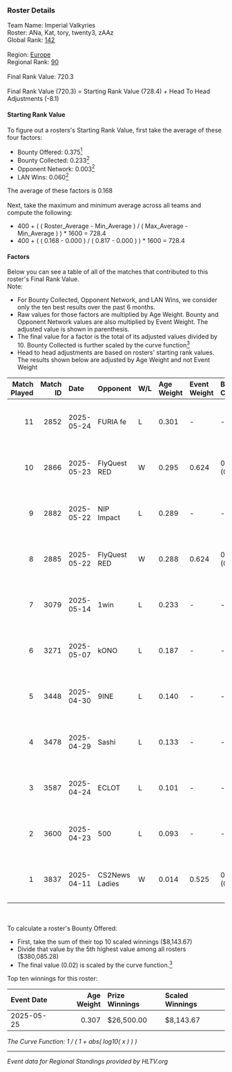 ### Roster Details<br />
Team Name: Imperial Valkyries<br />
Roster: ANa, Kat, tory, twenty3, zAAz<br />
Global Rank: [142](../../standings_global_2025_10_06.md)<br />
<br />
Region: [Europe]( ../../standings_europe_2025_10_06.md)<br />
Regional Rank: [90]( ../../standings_europe_2025_10_06.md)<br />
<br />
Final Rank Value:  720.3<br />
<br />
Final Rank Value (720.3) = Starting Rank Value (728.4) + Head To Head Adjustments (-8.1)<br />

#### Starting Rank Value<br />
To figure out a rosters's Starting Rank Value, first take the average of these four factors:<br />
- Bounty Offered: 0.375[<sup>1</sup>](#table2)
- Bounty Collected: 0.233[<sup>2</sup>](#table1)
- Opponent Network: 0.003[<sup>2</sup>](#table1)
- LAN Wins: 0.060[<sup>2</sup>](#table1)

The average of these factors is 0.168<br />
<br />
Next, take the maximum and minimum average across all teams and compute the following:<br />
- 400 + ( ( Roster_Average - Min_Average ) / ( Max_Average - Min_Average ) ) * 1600 = 728.4
- 400 + ( ( 0.168 - 0.000 ) / ( 0.817 - 0.000 ) ) * 1600 = 728.4


#### Factors<br />
Below you can see a table of all of the matches that contributed to this roster's Final Rank Value.<br />
Note:<br />

- For Bounty Collected, Opponent Network, and LAN Wins, we consider only the ten best results over the past 6 months.
- Raw values for those factors are multiplied by Age Weight. Bounty and Opponent Network values are also multiplied by Event Weight. The adjusted value is shown in parenthesis.
- The final value for a factor is the total of its adjusted values divided by 10. Bounty Collected is further scaled by the curve function[<sup>3</sup>](#curveFunction)
- Head to head adjustments are based on rosters' starting rank values. The results shown below are adjusted by Age Weight and not Event Weight
<span id="table1"></span><br />


| Match Played | Match ID | Date       | Opponent       | W/L | Age Weight | Event Weight | Bounty Collected | Opponent Network | LAN Wins  | H2H Adj. | Roster                          |
| -: | -: | :- | :- | :- | :- | :- | :- | :- | :- | -: | :- |
|           11 |     2852 | 2025-05-24 | FURIA fe       | L   | 0.301      | -            | -                | -                | -         |    -3.47 | ANa, Kat, tory, twenty3, zAAz   |
|           10 |     2866 | 2025-05-23 | FlyQuest RED   | W   | 0.295      | 0.624        | 0.014 (0.003)    | 0.096 (0.018)    | 1 (0.295) |     4.34 | ANa, Kat, tory, twenty3, zAAz   |
|            9 |     2882 | 2025-05-22 | NIP Impact     | L   | 0.289      | -            | -                | -                | -         |    -4.25 | ANa, Kat, tory, twenty3, zAAz   |
|            8 |     2885 | 2025-05-22 | FlyQuest RED   | W   | 0.288      | 0.624        | 0.014 (0.002)    | 0.096 (0.017)    | 1 (0.288) |     4.25 | ANa, Kat, tory, twenty3, zAAz   |
|            7 |     3079 | 2025-05-14 | 1win           | L   | 0.233      | -            | -                | -                | -         |    -2.58 | ANa, bubble, Kat, tory, twenty3 |
|            6 |     3271 | 2025-05-07 | kONO           | L   | 0.187      | -            | -                | -                | -         |    -4.58 | ANa, Kat, tory, twenty3, zAAz   |
|            5 |     3448 | 2025-04-30 | 9INE           | L   | 0.140      | -            | -                | -                | -         |    -0.05 | ANa, Kat, tory, twenty3, zAAz   |
|            4 |     3478 | 2025-04-29 | Sashi          | L   | 0.133      | -            | -                | -                | -         |    -0.95 | ANa, Kat, tory, twenty3, zAAz   |
|            3 |     3587 | 2025-04-24 | ECLOT          | L   | 0.101      | -            | -                | -                | -         |    -0.50 | ANa, Kat, tory, twenty3, zAAz   |
|            2 |     3600 | 2025-04-23 | 500            | L   | 0.093      | -            | -                | -                | -         |    -0.37 | ANa, bubble, Kat, twenty3, zAAz |
|            1 |     3837 | 2025-04-11 | CS2News Ladies | W   | 0.014      | 0.525        | 0.000 (0.000)    | 0.000 (0.000)    | 0 (0.000) |     0.10 | ANa, Kat, tory, twenty3, zAAz   |

<br />
<span id="table2"></span><br />
To calculate a roster's Bounty Offered:<br />

- First, take the sum of their top 10 scaled winnings ($8,143.67)
- Divide that value by the 5th highest value among all rosters ($380,085.28)
- The final value (0.02) is scaled by the curve function.[<sup>3</sup>](#curveFunction)

Top ten winnings for this roster:<br />

| Event Date | Age Weight | Prize Winnings | Scaled Winnings |
| :- | -: | :- | :- |
| 2025-05-25 |      0.307 | $26,500.00     | $8,143.67       |


<span id="curveFunction"></span>_The Curve Function: 1 / ( 1 + abs( log10( x ) ) )_<br />

---
_Event data for Regional Standings provided by HLTV.org_<br />
